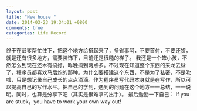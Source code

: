 ```yaml
---
layout: post
title: "New house "
date: 2014-03-23 19:34:01 +0800
comments: true
categories: Life Record
---
```

终于在彭爹帮忙住下，把这个地方给搭起来了，多省事阿，不要首付，不要还贷，就是还有很多地方，需要装饰下，目前还是很糙的样子。 我还是一个笨小孩，不然怎么到现在还木有搞好，昨晚搞到两点多。不过现在知道整个东西的来龙去脉了，程序员都喜欢马后炮的那种。为什么要搭建这个东西，不是为了私密，不是吹嘘，只是想记录自己成长的点点滴滴。作为程序员写代码本身就是在写作，所以可以提高自己的写作水平。把自己的学到，遇到的问题在这个地方一一总结，一一说明。同时，也算是分享下吧（其实是很难拿的出手）。 最后勉励一下自己： If you are stuck，you have to work your own way out!